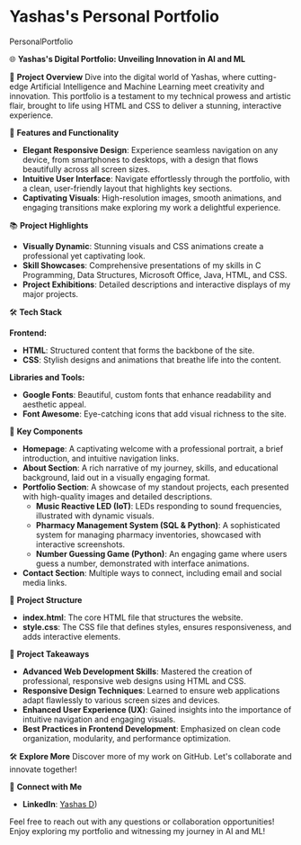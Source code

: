 # Yashas's Personal Portfolio
PersonalPortfolio

🌐 **Yashas's Digital Portfolio: Unveiling Innovation in AI and ML**

🎯 **Project Overview**
Dive into the digital world of Yashas, where cutting-edge Artificial Intelligence and Machine Learning meet creativity and innovation. This portfolio is a testament to my technical prowess and artistic flair, brought to life using HTML and CSS to deliver a stunning, interactive experience.

📄 **Features and Functionality**

- **Elegant Responsive Design**: Experience seamless navigation on any device, from smartphones to desktops, with a design that flows beautifully across all screen sizes.
- **Intuitive User Interface**: Navigate effortlessly through the portfolio, with a clean, user-friendly layout that highlights key sections.
- **Captivating Visuals**: High-resolution images, smooth animations, and engaging transitions make exploring my work a delightful experience.

📚 **Project Highlights**

- **Visually Dynamic**: Stunning visuals and CSS animations create a professional yet captivating look.
- **Skill Showcases**: Comprehensive presentations of my skills in C Programming, Data Structures, Microsoft Office, Java, HTML, and CSS.
- **Project Exhibitions**: Detailed descriptions and interactive displays of my major projects.

🛠️ **Tech Stack**

**Frontend:**
- **HTML**: Structured content that forms the backbone of the site.
- **CSS**: Stylish designs and animations that breathe life into the content.

**Libraries and Tools:**
- **Google Fonts**: Beautiful, custom fonts that enhance readability and aesthetic appeal.
- **Font Awesome**: Eye-catching icons that add visual richness to the site.

🚀 **Key Components**

- **Homepage**: A captivating welcome with a professional portrait, a brief introduction, and intuitive navigation links.
- **About Section**: A rich narrative of my journey, skills, and educational background, laid out in a visually engaging format.
- **Portfolio Section**: A showcase of my standout projects, each presented with high-quality images and detailed descriptions.
  - **Music Reactive LED (IoT)**: LEDs responding to sound frequencies, illustrated with dynamic visuals.
  - **Pharmacy Management System (SQL & Python)**: A sophisticated system for managing pharmacy inventories, showcased with interactive screenshots.
  - **Number Guessing Game (Python)**: An engaging game where users guess a number, demonstrated with interface animations.
- **Contact Section**: Multiple ways to connect, including email and social media links.

📂 **Project Structure**

- **index.html**: The core HTML file that structures the website.
- **style.css**: The CSS file that defines styles, ensures responsiveness, and adds interactive elements.

📝 **Project Takeaways**

- **Advanced Web Development Skills**: Mastered the creation of professional, responsive web designs using HTML and CSS.
- **Responsive Design Techniques**: Learned to ensure web applications adapt flawlessly to various screen sizes and devices.
- **Enhanced User Experience (UX)**: Gained insights into the importance of intuitive navigation and engaging visuals.
- **Best Practices in Frontend Development**: Emphasized on clean code organization, modularity, and performance optimization.

🛠️ **Explore More**
Discover more of my work on GitHub. Let's collaborate and innovate together!

📢 **Connect with Me**
- **LinkedIn**: [Yashas D](https://www.linkedin.com/in/yashasd2004/))

Feel free to reach out with any questions or collaboration opportunities! Enjoy exploring my portfolio and witnessing my journey in AI and ML!
